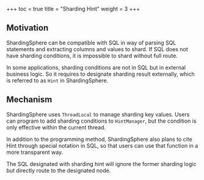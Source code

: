 +++
toc = true
title = "Sharding Hint"
weight = 3
+++

## Motivation

ShardingSphere can be compatible with SQL in way of parsing SQL statements and extracting columns and values to shard. If SQL does not have sharding conditions, it is impossible to shard without full route.

In some applications, sharding conditions are not in SQL but in external business logic. So it requires to  designate sharding result externally, which is referred to as `Hint` in ShardingSphere.

## Mechanism

ShardingSphere uses `ThreadLocal` to manage sharding key values. Users can program to add sharding conditions to `HintManager`, but the condition is only effective within the current thread.

In addition to the programming method, ShardingSphere also plans to cite Hint through special notation in SQL, so that users can use that function in a more transparent way.

The SQL designated with sharding hint will ignore the former sharding logic but directly route to the designated node.
